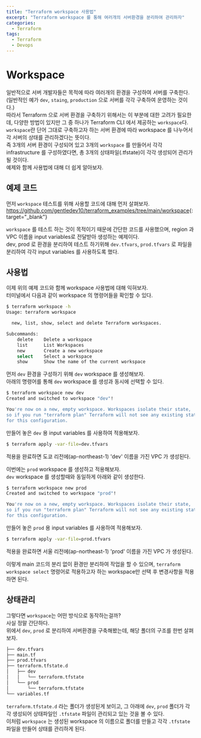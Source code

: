 ```yaml
---
title: "Terraform workspace 사용법"
excerpt: "Terraform workspace 를 통해 여러개의 서버환경을 분리하여 관리하자"
categories:
  - Terraform
tags:
  - Terraform
  - Devops
---
```


# Workspace

일반적으로 서버 개발자들은 목적에 따라 여러개의 환경을 구성하여 서버를 구축한다. (일반적인 예가 `dev`, `staing`, `production` 으로 서버를 각각 구축하여 운영하는 것이다.)  
따라서 Terraform 으로 서버 환경을 구축하기 위해서는 이 부분에 대한 고려가 필요한데, 다양한 방법이 있지만 그 중 하나가 Terraform CLI 에서 제공하는 `workspace`다.  
`workspace`란 단어 그대로 구축하고자 하는 서버 환경에 따라 workspace 를 나누어서 각 서버의 상태를 관리하겠다는 뜻이다.  
즉 3개의 서버 환경이 구성되어 있고 3개의 `workspace` 를 만들어서 각각 infrastructure 를 구성하였다면, 총 3개의 상태파일(.tfstate)이 각각 생성되어 관리가 될 것이다.  
예제와 함께 사용법에 대해 더 쉽게 알아보자.  

## 예제 코드

먼저 `workspace` 테스트를 위해 사용할 코드에 대해 먼저 살펴보자.  
<https://github.com/gentledev10/terraform_examples/tree/main/workspace>{:target="_blank"}

<script src="https://gist.github.com/gentledev10/415f772200e14dcadd952f1bfa3dc712.js"></script>

`workspace` 를 테스트 하는 것이 목적이기 때문에 간단한 코드를 사용했으며, region 과 VPC 이름을 input variables로 전달받아 생성하는 예제이다.  
dev, prod 로 환경을 분리하여 테스트 하기위해 `dev.tfvars`, `prod.tfvars` 로 파일을 분리하여 각각 input variables 를 사용하도록 했다.  

## 사용법

이제 위의 예제 코드와 함께 workspace 사용법에 대해 익혀보자.  
터미널에서 다음과 같이 workspace 의 명령어들을 확인할 수 있다.  

```bash
$ terraform workspace -h
Usage: terraform workspace

  new, list, show, select and delete Terraform workspaces.

Subcommands:
    delete    Delete a workspace
    list      List Workspaces
    new       Create a new workspace
    select    Select a workspace
    show      Show the name of the current workspace
```

먼저 `dev` 환경을 구성하기 위해 `dev` workspace 를 생성해보자.  
아래의 명령어를 통해 `dev` workspace 를 생성과 동시에 선택할 수 있다.  

```bash
$ terraform workspace new dev
Created and switched to workspace "dev"!

You're now on a new, empty workspace. Workspaces isolate their state,
so if you run "terraform plan" Terraform will not see any existing state
for this configuration.
```

만들어 놓은 `dev` 용 input variables 를 사용하여 적용해보자.  

```bash
$ terraform apply -var-file=dev.tfvars
```

적용을 완료하면 도쿄 리전에(ap-northeast-1) 'dev' 이름을 가진 VPC 가 생성된다.

이번에는 `prod` workspace 를 생성하고 적용해보자.  
`dev` workspace 를 생성할때와 동일하게 아래와 같이 생성한다.  

```bash
$ terraform workspace new prod
Created and switched to workspace "prod"!

You're now on a new, empty workspace. Workspaces isolate their state,
so if you run "terraform plan" Terraform will not see any existing state
for this configuration.
```

만들어 놓은 `prod` 용 input variables 를 사용하여 적용해보자.  

```bash
$ terraform apply -var-file=prod.tfvars
```

적용을 완료하면 서울 리전에(ap-northeast-1) 'prod' 이름을 가진 VPC 가 생성된다.  

이렇게 main 코드의 분리 없이 환경만 분리하여 작업을 할 수 있으며, `terraform workspace select` 명령어로 적용하고자 하는 workspace만 선택 후 변경사항을 적용하면 된다.  

## 상태관리

그렇다면 `workspace`는 어떤 방식으로 동작하는걸까?  
사실 정말 간단하다.  
위에서 `dev`, `prod` 로 분리하여 서버환경을 구축해봤는데, 해당 폴더의 구조를 한번 살펴보자.  

```bash
├── dev.tfvars
├── main.tf
├── prod.tfvars
├── terraform.tfstate.d
│   ├── dev
│   │   └── terraform.tfstate
│   └── prod
│       └── terraform.tfstate
└── variables.tf
```

`terraform.tfstate.d` 라는 폴더가 생성된게 보이고, 그 아래에 `dev`, `prod` 폴더가 각각 생성되어 상태파일인 `.tfstate` 파일이 관리되고 있는 것을 볼 수 있다.  
이처럼 `workspace` 는 생성된 workspace 의 이름으로 폴더를 만들고 각각 `.tfstate` 파일을 만들어 상태를 관리하게 된다.  
